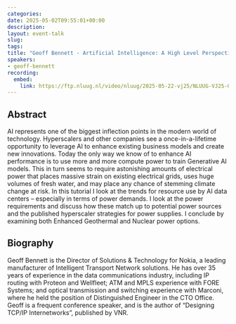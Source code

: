 ```yaml
---
categories:
date: 2025-05-02T09:55:01+00:00
description:
layout: event-talk
slug:
tags:
title: "Geoff Bennett - Artificial Intelligence: A High Level Perspective on Environmental Aspects"
speakers:
- geoff-bennett 
recording:
  embed:
    link: https://ftp.nluug.nl/video/nluug/2025-05-22-vj25/NLUUG-VJ25-GeoffBennett-ArtificialIntelligence-PerspectiveOnTheEnvironment.mp4
---
```


## Abstract

AI represents one of the biggest inflection points in the modern world of technology.  Hyperscalers and other companies see a once-in-a-lifetime opportunity to leverage AI to enhance existing business models and create new innovations.   Today the only way we know of to enhance AI performance is to use more and more compute power to train Generative AI models.  This in turn seems to require astonishing amounts of electrical power that places massive strain on existing electrical grids, uses huge volumes of fresh water, and may place any chance of stemming climate change at risk.
In this tutorial I look at the trends for resource use by AI data centers – especially in terms of power demands.  I look at the power requirements and discuss how these match up to potential power sources and the published hyperscaler strategies for power supplies.  I conclude by examining both Enhanced Geothermal and Nuclear power options.

## Biography

Geoff Bennett is the Director of Solutions & Technology for Nokia, a leading manufacturer of Intelligent Transport Network solutions.  He has over 35 years of experience in the data communications industry, including IP routing with Proteon and Wellfleet; ATM and MPLS experience with FORE Systems; and optical transmission and switching experience with Marconi, where he held the position of Distinguished Engineer in the CTO Office.  Geoff is a frequent conference speaker, and is the author of “Designing TCP/IP Internetworks”, published by VNR.
